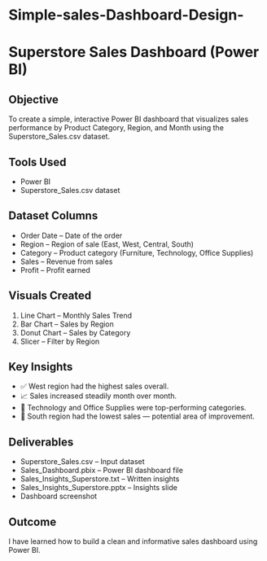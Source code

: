 # Simple-sales-Dashboard-Design-

# Superstore Sales Dashboard (Power BI)

## Objective
To create a simple, interactive Power BI dashboard that visualizes sales performance by Product Category, Region, and Month using the Superstore_Sales.csv dataset.

##  Tools Used
- Power BI
- Superstore_Sales.csv dataset

## Dataset Columns
- Order Date – Date of the order
- Region – Region of sale (East, West, Central, South)
- Category – Product category (Furniture, Technology, Office Supplies)
- Sales – Revenue from sales
- Profit – Profit earned

## Visuals Created
1. Line Chart – Monthly Sales Trend
2. Bar Chart – Sales by Region
3. Donut Chart – Sales by Category
4. Slicer – Filter by Region

## Key Insights
- ✅ West region had the highest sales overall.
- 📈 Sales increased steadily month over month.
- 🍩 Technology and Office Supplies were top-performing categories.
- 🧭 South region had the lowest sales — potential area of improvement.

## Deliverables
- Superstore_Sales.csv – Input dataset
- Sales_Dashboard.pbix – Power BI dashboard file
- Sales_Insights_Superstore.txt – Written insights
- Sales_Insights_Superstore.pptx – Insights slide
- Dashboard screenshot 
## Outcome
I have learned how to build a clean and informative sales dashboard using Power BI.
